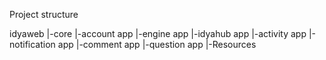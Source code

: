 Project structure

idyaweb
|-core
  |-account app
  |-engine app
  |-idyahub app
  |-activity app
  |-notification app
  |-comment app
  |-question app
|-Resources
